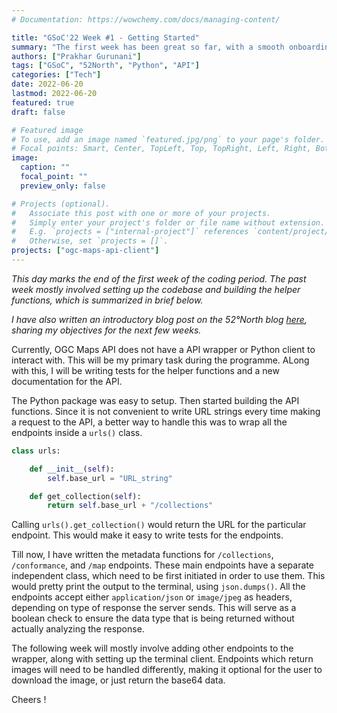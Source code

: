 ```yaml
---
# Documentation: https://wowchemy.com/docs/managing-content/

title: "GSoC'22 Week #1 - Getting Started"
summary: "The first week has been great so far, with a smooth onboarding experience."
authors: ["Prakhar Gurunani"]
tags: ["GSoC", "52North", "Python", "API"]
categories: ["Tech"]
date: 2022-06-20
lastmod: 2022-06-20
featured: true
draft: false

# Featured image
# To use, add an image named `featured.jpg/png` to your page's folder.
# Focal points: Smart, Center, TopLeft, Top, TopRight, Left, Right, BottomLeft, Bottom, BottomRight.
image:
  caption: ""
  focal_point: ""
  preview_only: false

# Projects (optional).
#   Associate this post with one or more of your projects.
#   Simply enter your project's folder or file name without extension.
#   E.g. `projects = ["internal-project"]` references `content/project/deep-learning/index.md`.
#   Otherwise, set `projects = []`.
projects: ["ogc-maps-api-client"]
---
```


_This day marks the end of the first week of the coding period. The past week mostly involved setting up the codebase and building the helper functions, which is summarized in brief below._

_I have also written an introductory blog post on the 52°North blog [here](https://blog.52north.org/2022/06/20/introduction-to-the-python-client-for-ogc-maps-api/), sharing my objectives for the next few weeks._

Currently, OGC Maps API does not have a API wrapper or Python client to interact with. This will be my primary task during the programme. ALong with this, I will be writing tests for the helper functions and a new documentation for the API.

The Python package was easy to setup. Then started building the API functions. Since it is not convenient to write URL strings every time making a request to the API, a better way to handle this was to wrap all the endpoints inside a `urls()` class.

```python
class urls:

    def __init__(self):
        self.base_url = "URL_string"

    def get_collection(self):
        return self.base_url + "/collections"
```

Calling `urls().get_collection()` would return the URL for the particular endpoint. This would make it easy to write tests for the endpoints.

Till now, I have written the metadata functions for `/collections`, `/conformance`, and `/map` endpoints. These main endpoints have a separate independent class, which need to be first initiated in order to use them. This would pretty print the output to the terminal, using `json.dumps()`. All the endpoints accept either `application/json` or `image/jpeg` as headers, depending on type of response the server sends. This will serve as a boolean check to ensure the data type that is being returned without actually analyzing the response.

The following week will mostly involve adding other endpoints to the wrapper, along with setting up the terminal client. Endpoints which return images will need to be handled differently, making it optional for the user to download the image, or just return the base64 data.

Cheers !
